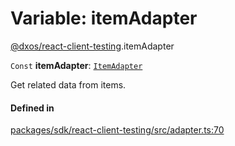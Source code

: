 # Variable: itemAdapter

[@dxos/react-client-testing](../modules/dxos_react_client_testing.md).itemAdapter

 `Const` **itemAdapter**: [`ItemAdapter`](../interfaces/dxos_react_client_testing.ItemAdapter.md)

Get related data from items.

#### Defined in

[packages/sdk/react-client-testing/src/adapter.ts:70](https://github.com/dxos/dxos/blob/main/packages/sdk/react-client-testing/src/adapter.ts#L70)
